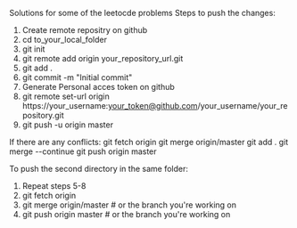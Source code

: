 Solutions for some of the leetocde problems
Steps to push the changes:
1. Create remote repositry on github
2. cd to_your_local_folder
3. git init
4. git remote add origin your_repository_url.git
5. git add .
6. git commit -m "Initial commit"
7. Generate Personal acces token on github
8. git remote set-url origin https://your_username:your_token@github.com/your_username/your_repository.git
9. git push -u origin master

If there are any conflicts:
git fetch origin
git merge origin/master
git add .
git merge --continue
git push origin master

To push the second directory in the same folder:
1. Repeat steps 5-8
2. git fetch origin
3. git merge origin/master  # or the branch you're working on
4. git push origin master  # or the branch you're working on



